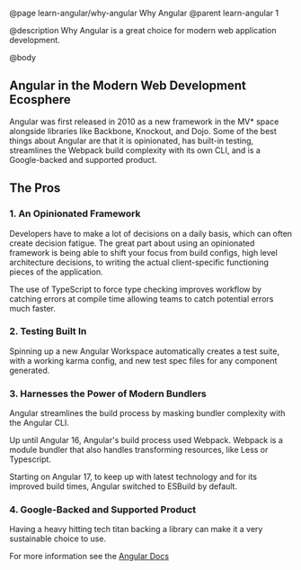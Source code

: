 @page learn-angular/why-angular Why Angular
@parent learn-angular 1

@description Why Angular is a great choice for modern web application development.

@body

## Angular in the Modern Web Development Ecosphere

Angular was first released in 2010 as a new framework in the MV\* space alongside libraries like Backbone, Knockout, and Dojo.
Some of the best things about Angular are that it is opinionated, has built-in testing, streamlines the Webpack build complexity with its own CLI, and is a Google-backed and supported product.

## The Pros

### 1. An Opinionated Framework

Developers have to make a lot of decisions on a daily basis, which can often create decision fatigue. The great part about using an opinionated framework is being able to shift your focus from build configs, high level architecture decisions, to writing the actual client-specific functioning pieces of the application.

The use of TypeScript to force type checking improves workflow by catching errors at compile time allowing teams to catch potential errors much faster.

### 2. Testing Built In

Spinning up a new Angular Workspace automatically creates a test suite, with a working karma config, and new test spec files for any component generated.

### 3. Harnesses the Power of Modern Bundlers

Angular streamlines the build process by masking bundler complexity with the Angular CLI.

Up until Angular 16, Angular's build process used Webpack. Webpack is a module bundler that also handles transforming resources, like Less or Typescript.

Starting on Angular 17, to keep up with latest technology and for its improved build times, Angular switched to ESBuild by default.

### 4. Google-Backed and Supported Product

Having a heavy hitting tech titan backing a library can make it a very sustainable choice to use.

For more information see the <a href="https://angular.io" >Angular Docs</a>
